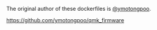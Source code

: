 The original author of these dockerfiles is [@ymotongpoo](https://github.com/ymotongpoo).

https://github.com/ymotongpoo/qmk_firmware